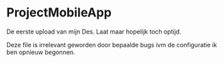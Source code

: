 # ProjectMobileApp
De eerste upload van mijn Des. Laat maar hopelijk toch optijd.

Deze file is irrelevant geworden door bepaalde bugs ivm de configuratie ik ben opnieuw begonnen.
